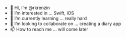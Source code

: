 - 👋 Hi, I’m @rkrenzin
- 👀 I’m interested in ... Swift, iOS
- 🌱 I’m currently learning ... really hard
- 💞️ I’m looking to collaborate on ... creating a diary app
- 📫 How to reach me ... will come later

<!---
rkrenzin/rkrenzin is a ✨ special ✨ repository because its `README.md` (this file) appears on your GitHub profile.
You can click the Preview link to take a look at your changes.
--->
